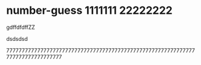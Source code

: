 # number-guess  1111111   22222222


 gdffdfdffZZ 





dsdsdsd











7777777777777777777777777777777777777777777777777777777777777777777777777777777




